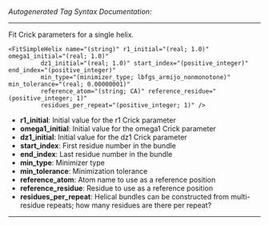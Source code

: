 _Autogenerated Tag Syntax Documentation:_

---
Fit Crick parameters for a single helix.

```
<FitSimpleHelix name="(string)" r1_initial="(real; 1.0)" omega1_initial="(real; 1.0)"
         dz1_initial="(real; 1.0)" start_index="(positive_integer)" end_index="(positive_integer)"
         min_type="(minimizer_type; lbfgs_armijo_nonmonotone)" min_tolerance="(real; 0.00000001)"
         reference_atom="(string; CA)" reference_residue="(positive_integer; 1)"
         residues_per_repeat="(positive_integer; 1)" />
```

-   **r1_initial**: Initial value for the r1 Crick parameter
-   **omega1_initial**: Initial value for the omega1 Crick parameter
-   **dz1_initial**: Initial value for the dz1 Crick parameter
-   **start_index**: First residue number in the bundle
-   **end_index**: Last residue number in the bundle
-   **min_type**: Minimizer type
-   **min_tolerance**: Minimization tolerance
-   **reference_atom**: Atom name to use as a reference position
-   **reference_residue**: Residue to use as a reference position
-   **residues_per_repeat**: Helical bundles can be constructed from multi-residue repeats; how many residues are there per repeat?

---
